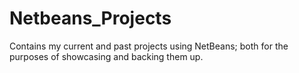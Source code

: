 # Netbeans_Projects
Contains my current and past projects using NetBeans; both for the purposes of showcasing and backing them up.
